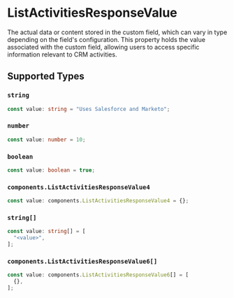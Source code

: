 # ListActivitiesResponseValue

The actual data or content stored in the custom field, which can vary in type depending on the field's configuration. This property holds the value associated with the custom field, allowing users to access specific information relevant to CRM activities.


## Supported Types

### `string`

```typescript
const value: string = "Uses Salesforce and Marketo";
```

### `number`

```typescript
const value: number = 10;
```

### `boolean`

```typescript
const value: boolean = true;
```

### `components.ListActivitiesResponseValue4`

```typescript
const value: components.ListActivitiesResponseValue4 = {};
```

### `string[]`

```typescript
const value: string[] = [
  "<value>",
];
```

### `components.ListActivitiesResponseValue6[]`

```typescript
const value: components.ListActivitiesResponseValue6[] = [
  {},
];
```

